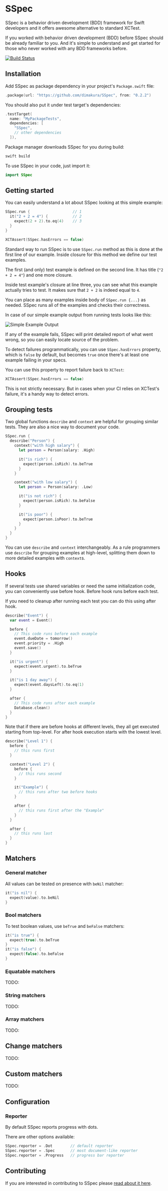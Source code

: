 # SSpec

SSpec is a behavior driven development (BDD) framework for Swift developers and
it offers awesome alternative to standard XCTest.

If you worked with behavior driven development (BDD) before SSpec should be
already familiar to you. And it's simple to understand and get started for those
who never worked with any BDD frameworks before.

[![Build Status](https://travis-ci.org/dimakura/SSpec.svg?branch=master)](https://travis-ci.org/dimakura/SSpec)

## Installation

Add SSpec as package dependency in your project's `Package.swift` file:

```swift
.package(url: "https://github.com/dimakura/SSpec", from: "0.2.2")
```

You should also put it under test target's dependencies:

```swift
.testTarget(
  name: "MyPackageTests",
  dependencies: [
    "SSpec",
    // other dependencies
  ]),
```

Package manager downloads SSpec for you during build:

```sh
swift build
```

To use SSpec in your code, just import it:

```swift
import SSpec
```

## Getting started

You can easily understand a lot about SSpec looking at this simple example:

```swift
SSpec.run {                   // 1
  it("2 + 2 = 4") {           // 2
    expect(2 + 2).to.eq(4)    // 3
  }
}

XCTAssert(SSpec.hasErrors == false)
```

Standard way to run SSpec is to use `SSpec.run` method as this is done at the
first line of our example. Inside closure for this method we define our test
examples.

The first (and only) test example is defined on the second line.
It has title (`"2 + 2 = 4"`) and one more closure.

Inside test example's closure at line three, you can see what this example
actually tries to test. It makes sure that `2 + 2` is indeed equal to `4`.

You can place as many examples inside body of `SSpec.run {...}` as needed.
SSpec runs all of the examples and checks their correctness.

In case of our simple example output from running tests looks like this:

![Simple Example Output](https://s1.postimg.org/3yxge26htb/Screen_Shot_2017-10-24_at_9.23.22_PM.png)

If any of the example fails, SSpec will print detailed report of what went
wrong, so you can easily locate source of the problem.

To detect failures programmatically, you can use `SSpec.hasErrors` property,
which is `false` by default, but becomes `true` once there's at least one
example failing in your specs.

You can use this property to report failure back to `XCTest`:

```swift
XCTAssert(SSpec.hasErrors == false)
```

This is not strictly necessary. But in cases when your CI relies on XCTest's
failure, it's a handy way to detect errors.

## Grouping tests

Two global functions `describe` and `context` are helpful for grouping similar
tests. They are also a nice way to document your code.

```swift
SSpec.run {
  describe("Person") {
    context("with high salary") {
      let person = Person(salary: .High)

      it("is rich") {
        expect(person.isRich).to.beTrue
      }
    }

    context("with low salary") {
      let person = Person(salary: .Low)

      it("is not rich") {
        expect(person.isRich).to.beFalse
      }

      it("is poor") {
        expect(person.isPoor).to.beTrue
      }
    }
  }
}
```

You can use `describe` and `context` interchangeably.
As a rule programmers use `describe` for grouping examples at high-level,
splitting them down to more detailed examples with `context`s.

## Hooks

If several tests use shared variables or need the same initialization code,
you can conveniently use before hook. Before hook runs before each test.

If you need to cleanup after running each test you can do this using after hook.

```swift
describe("Event") {
  var event = Event()

  before {
    // This code runs before each example
    event.dueDate = tomorrow()
    event.priority = .High
    event.save()
  }

  it("is urgent") {
    expect(event.urgent).to.beTrue
  }

  it("is 1 day away") {
    expect(event.daysLeft).to.eq(1)
  }

  after {
    // This code runs after each example
    Database.clean()
  }
}
```

Note that if there are before hooks at different levels, they all get executed
starting from top-level. For after hook execution starts with the lowest level.

```swift
describe("Level 1") {
  before {
    // this runs first
  }

  context("Level 2") {
    before {
      // this runs second
    }

    it("Example") {
      // this runs after two before hooks
    }

    after {
      // this runs first after the "Example"
    }
  }

  after {
    // this runs last
  }
}
```

## Matchers

### General matcher

All values can be tested on presence with `beNil` matcher:

```swift
it("is nil") {
  expect(value).to.beNil
}
```

### Bool matchers

To test boolean values, use `beTrue` and `beFalse` matchers:

```swift
it("is true") {
  expect(true).to.beTrue
}
it("is false") {
  expect(false).to.beFalse
}
````

### Equatable matchers

TODO:

### String matchers

TODO:

### Array matchers

TODO:

## Change matchers

TODO:

## Custom matchers

TODO:

## Configuration

### Reporter

By default SSpec reports progress with dots.

There are other options available:

```swift
SSpec.reporter = .Dot        // default reporter
SSpec.reporter = .Spec       // most document-like reporter
SSpec.reporter = .Progress   // progress bar reporter
```

## Contributing

If you are interested in contributing to SSpec please [read about it here](./CONTRIBUTING.md).

